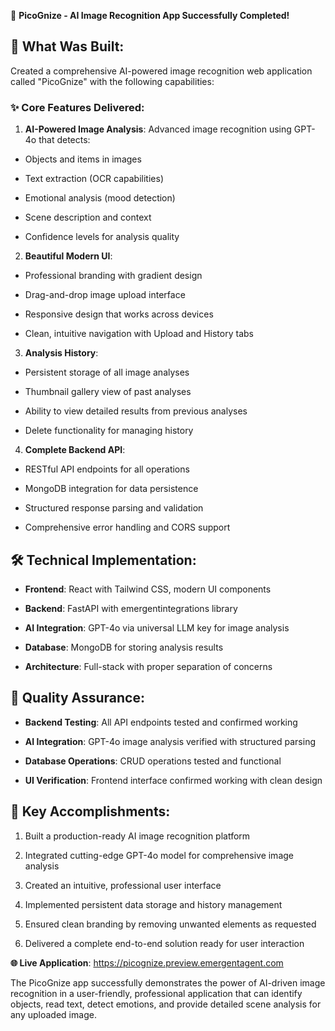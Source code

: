 🎉 **PicoGnize - AI Image Recognition App Successfully Completed!**

## 🚀 **What Was Built:**

Created a comprehensive AI-powered image recognition web application called "PicoGnize" with the following capabilities:

### **✨ Core Features Delivered:**

1. **AI-Powered Image Analysis**: Advanced image recognition using GPT-4o that detects:

- Objects and items in images

- Text extraction (OCR capabilities)

- Emotional analysis (mood detection)

- Scene description and context

- Confidence levels for analysis quality

2. **Beautiful Modern UI**:

- Professional branding with gradient design

- Drag-and-drop image upload interface

- Responsive design that works across devices

- Clean, intuitive navigation with Upload and History tabs

3. **Analysis History**:

- Persistent storage of all image analyses

- Thumbnail gallery view of past analyses

- Ability to view detailed results from previous analyses

- Delete functionality for managing history

4. **Complete Backend API**:

- RESTful API endpoints for all operations

- MongoDB integration for data persistence

- Structured response parsing and validation

- Comprehensive error handling and CORS support

## 🛠 **Technical Implementation:**

- **Frontend**: React with Tailwind CSS, modern UI components

- **Backend**: FastAPI with emergentintegrations library

- **AI Integration**: GPT-4o via universal LLM key for image analysis

- **Database**: MongoDB for storing analysis results

- **Architecture**: Full-stack with proper separation of concerns

## 🧪 **Quality Assurance:**

- **Backend Testing**: All API endpoints tested and confirmed working

- **AI Integration**: GPT-4o image analysis verified with structured parsing

- **Database Operations**: CRUD operations tested and functional

- **UI Verification**: Frontend interface confirmed working with clean design

## 🎯 **Key Accomplishments:**

1. Built a production-ready AI image recognition platform

2. Integrated cutting-edge GPT-4o model for comprehensive image analysis

3. Created an intuitive, professional user interface

4. Implemented persistent data storage and history management

5. Ensured clean branding by removing unwanted elements as requested

6. Delivered a complete end-to-end solution ready for user interaction

**🌐 Live Application**: https://picognize.preview.emergentagent.com

The PicoGnize app successfully demonstrates the power of AI-driven image recognition in a user-friendly, professional application that can identify objects, read text, detect emotions, and provide detailed scene analysis for any uploaded image.
